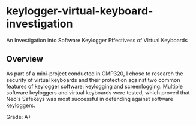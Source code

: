 # keylogger-virtual-keyboard-investigation
 An Investigation into Software Keylogger Effectivess of Virtual Keyboards

## Overview
As part of a mini-project conducted in CMP320, I chose to research the security of virtual keyboards and their protection against two common features of keylogger software: keylogging and screenlogging. Multiple software keyloggers and virtual keyboards were tested, which proved that Neo's Safekeys was most successful in defending against software keyloggers.

Grade: A+
